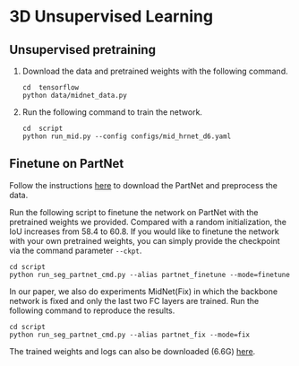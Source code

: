 # 3D Unsupervised Learning

## Unsupervised pretraining

1. Download the data and pretrained weights with the following command. 
   ```shell
   cd  tensorflow
   python data/midnet_data.py
   ```

2. Run the following command to train the network. 
   ```shell
   cd  script
   python run_mid.py --config configs/mid_hrnet_d6.yaml
   ```
   

## Finetune on PartNet

Follow the instructions
[here](docs/segmentation.md#shape-segmentation-on-partnet-with-tensorflow) to
download the PartNet and preprocess the data. 

Run the following script to finetune the network on PartNet with the pretrained
weights we provided. Compared with a random initialization, the IoU increases from
58.4 to 60.8. If you would like to finetune the network with your own pretrained
weights, you can simply provide the checkpoint via the command parameter `--ckpt`.

```shell
cd script
python run_seg_partnet_cmd.py --alias partnet_finetune --mode=finetune
```

In our paper, we also do experiments MidNet(Fix) in which the backbone network
is fixed and only the last two FC layers are trained. Run the following command
to reproduce the results.

```shell
cd script
python run_seg_partnet_cmd.py --alias partnet_fix --mode=fix
```

The trained weights and logs can also be downloaded (6.6G)
[here](https://www.dropbox.com/s/wrkcns19htdxb6x/partnet.zip?dl=0).
